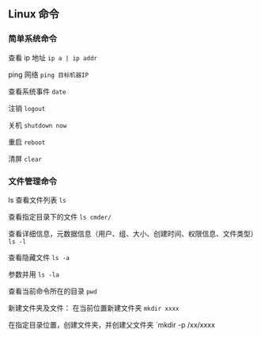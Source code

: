 ## Linux 命令

### 简单系统命令
查看 ip 地址
`ip a | ip addr`

ping 网络
`ping 目标机器IP`

查看系统事件
`date`

注销
`logout`

关机
`shutdown now`

重启
`reboot`

清屏
`clear`

### 文件管理命令
ls
查看文件列表
`ls`

查看指定目录下的文件
`ls cmder/`

查看详细信息，元数据信息（用户、组、大小、创建时间、权限信息、文件类型）
`ls -l`

查看隐藏文件
`ls -a`

参数并用
`ls -la`

查看当前命令所在的目录
`pwd`

新建文件夹及文件：
在当前位置新建文件夹
`mkdir xxxx`

在指定目录位置，创建文件夹，并创建父文件夹
`mkdir -p /xx/xxxx
